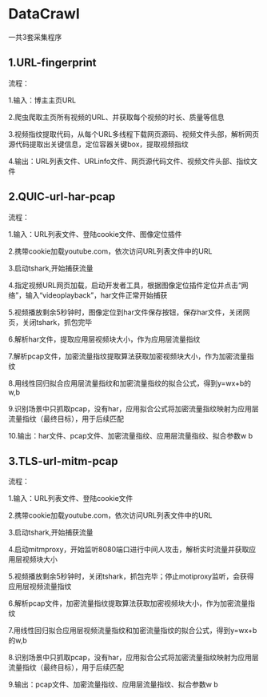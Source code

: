# DataCrawl
一共3套采集程序
## 
## 1.URL-fingerprint
流程：

1.输入：博主主页URL

2.爬虫爬取主页所有视频的URL、并获取每个视频的时长、质量等信息

3.视频指纹提取代码，从每个URL多线程下载网页源码、视频文件头部，解析网页源代码提取出关键信息，定位容器关键box，提取视频指纹

4.输出：URL列表文件、URLinfo文件、网页源代码文件、视频文件头部、指纹文件

## 2.QUIC-url-har-pcap
流程：

1.输入：URL列表文件、登陆cookie文件、图像定位插件

2.携带cookie加载youtube.com，依次访问URL列表文件中的URL

3.启动tshark,开始捕获流量

4.指定视频URL网页加载，启动开发者工具，根据图像定位插件定位并点击“网络”，输入“videoplayback”，har文件正常开始捕获

5.视频播放剩余5秒钟时，图像定位到har文件保存按钮，保存har文件，关闭网页，关闭tshark，抓包完毕

6.解析har文件，提取应用层视频块大小，作为应用层流量指纹

7.解析pcap文件，加密流量指纹提取算法获取加密视频块大小，作为加密流量指纹

8.用线性回归拟合应用层流量指纹和加密流量指纹的拟合公式，得到y=wx+b的w,b

9.识别场景中只抓取pcap，没有har，应用拟合公式将加密流量指纹映射为应用层流量指纹（最终目标），用于后续匹配

10.输出：har文件、pcap文件、加密流量指纹、应用层流量指纹、拟合参数w b



## 3.TLS-url-mitm-pcap
流程：

1.输入：URL列表文件、登陆cookie文件

2.携带cookie加载youtube.com，依次访问URL列表文件中的URL

3.启动tshark,开始捕获流量

4.启动mitmproxy，开始监听8080端口进行中间人攻击，解析实时流量并获取应用层视频块大小

5.视频播放剩余5秒钟时，关闭tshark，抓包完毕；停止motiproxy监听，会获得应用层视频流量指纹

6.解析pcap文件，加密流量指纹提取算法获取加密视频块大小，作为加密流量指纹

7.用线性回归拟合应用层视频流量指纹和加密流量指纹的拟合公式，得到y=wx+b的w,b

8.识别场景中只抓取pcap，没有har，应用拟合公式将加密流量指纹映射为应用层流量指纹（最终目标），用于后续匹配

9.输出：pcap文件、加密流量指纹、应用层流量指纹、拟合参数w b
